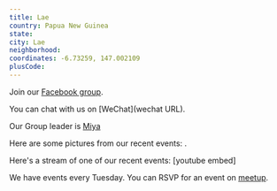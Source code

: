 ```yaml
---
title: Lae
country: Papua New Guinea
state: 
city: Lae
neighborhood: 
coordinates: -6.73259, 147.002109
plusCode:
---
```

Join our [Facebook group](https://www.facebook.com/groups/free.code.camp.papua.new.guinea.lae).

You can chat with us on [WeChat](wechat URL).

Our Group leader is [Miya](freecodecamp.org/miya)

Here are some pictures from our recent events:
![]().

Here's a stream of one of our recent events:
[youtube embed]

We have events every Tuesday. You can RSVP for an event on [meetup](meetupurl).
